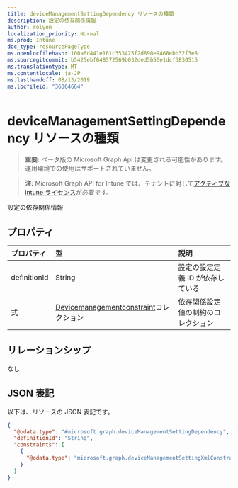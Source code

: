 ```yaml
---
title: deviceManagementSettingDependency リソースの種類
description: 設定の依存関係情報
author: rolyon
localization_priority: Normal
ms.prod: Intune
doc_type: resourcePageType
ms.openlocfilehash: 100a6d441e161c353425f2d890e9468ebb32f3e8
ms.sourcegitcommit: b5425ebf648572569b032ded5b56e1dcf3830515
ms.translationtype: MT
ms.contentlocale: ja-JP
ms.lasthandoff: 08/13/2019
ms.locfileid: "36364664"
---
```

# <a name="devicemanagementsettingdependency-resource-type"></a>deviceManagementSettingDependency リソースの種類

> **重要:** ベータ版の Microsoft Graph Api は変更される可能性があります。運用環境での使用はサポートされていません。

> **注:** Microsoft Graph API for Intune では、テナントに対して[アクティブな intune ライセンス](https://go.microsoft.com/fwlink/?linkid=839381)が必要です。

設定の依存関係情報

## <a name="properties"></a>プロパティ
|プロパティ|型|説明|
|:---|:---|:---|
|definitionId|String|設定の設定定義 ID が依存している|
|式|[Devicemanagementconstraint](../resources/intune-deviceintent-devicemanagementconstraint.md)コレクション|依存関係設定値の制約のコレクション|

## <a name="relationships"></a>リレーションシップ
なし

## <a name="json-representation"></a>JSON 表記
以下は、リソースの JSON 表記です。
<!-- {
  "blockType": "resource",
  "@odata.type": "microsoft.graph.deviceManagementSettingDependency"
}
-->
``` json
{
  "@odata.type": "#microsoft.graph.deviceManagementSettingDependency",
  "definitionId": "String",
  "constraints": [
    {
      "@odata.type": "microsoft.graph.deviceManagementSettingXmlConstraint"
    }
  ]
}
```




